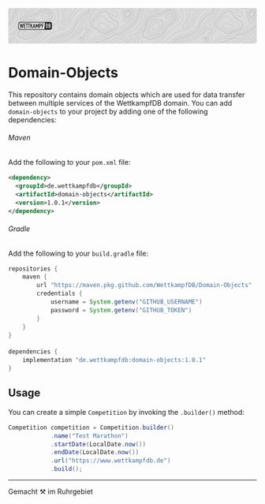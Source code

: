 <img src="https://raw.githubusercontent.com/WettkampfDB/Domain-Objects/master/.github/assets/wdb-header.svg?sanitize=true">


# Domain-Objects
This repository contains domain objects which are used for data transfer between 
multiple services of the WettkampfDB domain. You can add `domain-objects` to 
your project by adding one of the following dependencies:

###### Maven

Add the following to your `pom.xml` file:

```xml
<dependency>
  <groupId>de.wettkampfdb</groupId>
  <artifactId>domain-objects</artifactId>
  <version>1.0.1</version>
</dependency>
```

###### Gradle

Add the following to your `build.gradle` file:

```groovy
repositories {
    maven {
        url "https://maven.pkg.github.com/WettkampfDB/Domain-Objects"
        credentials {
            username = System.getenv("GITHUB_USERNAME")
            password = System.getenv("GITHUB_TOKEN")
        }
    }
}

dependencies {
    implementation "de.wettkampfdb:domain-objects:1.0.1"
}
```

## Usage

You can create a simple `Competition` by invoking the `.builder()` method:

```java
Competition competition = Competition.builder()
            .name("Test Marathon")
            .startDate(LocalDate.now())
            .endDate(LocalDate.now())
            .url("https://www.wettkampfdb.de")
            .build();
```

-----
Gemacht ⚒️ im Ruhrgebiet